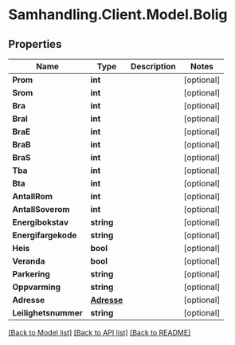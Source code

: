 # Samhandling.Client.Model.Bolig

## Properties

Name | Type | Description | Notes
------------ | ------------- | ------------- | -------------
**Prom** | **int** |  | [optional] 
**Srom** | **int** |  | [optional] 
**Bra** | **int** |  | [optional] 
**BraI** | **int** |  | [optional] 
**BraE** | **int** |  | [optional] 
**BraB** | **int** |  | [optional] 
**BraS** | **int** |  | [optional] 
**Tba** | **int** |  | [optional] 
**Bta** | **int** |  | [optional] 
**AntallRom** | **int** |  | [optional] 
**AntallSoverom** | **int** |  | [optional] 
**Energibokstav** | **string** |  | [optional] 
**Energifargekode** | **string** |  | [optional] 
**Heis** | **bool** |  | [optional] 
**Veranda** | **bool** |  | [optional] 
**Parkering** | **string** |  | [optional] 
**Oppvarming** | **string** |  | [optional] 
**Adresse** | [**Adresse**](Adresse.md) |  | [optional] 
**Leilighetsnummer** | **string** |  | [optional] 

[[Back to Model list]](../../README.md#documentation-for-models) [[Back to API list]](../../README.md#documentation-for-api-endpoints) [[Back to README]](../../README.md)


